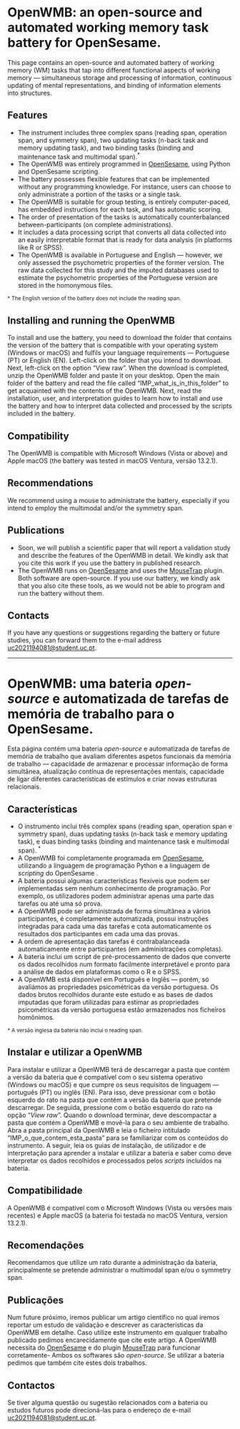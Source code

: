 # OpenWMB: an open-source and automated working memory task battery for OpenSesame.

This page contains an open-source and automated battery of working memory (WM) tasks that tap into different functional aspects of working memory — simultaneous storage and processing of information, continuous updating of mental representations, and binding of information elements into structures.

## Features 
- The instrument includes three complex spans (reading span, operation span, and symmetry span), two updating tasks (n-back task and memory updating task), and two binding tasks (binding and maintenance task and multimodal span).<sup>*</sup>
- The OpenWMB was entirely programmed in [OpenSesame](http://osdoc.cogsci.nl/), using Python and OpenSesame scripting.
- The battery possesses flexible features that can be implemented without any programming knowledge. For instance, users can choose to only administrate a portion of the tasks or a single task. 
- The OpenWMB is suitable for group testing, is entirely computer-paced, has embedded instructions for each task, and has automatic scoring. 
- The order of presentation of the tasks is automatically counterbalanced between-participants (on complete administrations).
- It includes a data processing script that converts all data collected into an easily interpretable format that is ready for data analysis (in platforms like R or SPSS).
- The OpenWMB is available in Portuguese and English — however, we only assessed the psychometric properties of the former version. The raw data collected for this study and the imputed databases used to estimate the psychometric properties of the Portuguese version are stored in the homonymous files. 

<sub> * The English version of the battery does not include the reading span.</sub>

## Installing and running the OpenWMB 
To install and use the battery, you need to download the folder that contains the version of the battery that is compatible with your operating system (Windows or macOS) and fulfils your language requirements — Portuguese (PT) or English (EN). Left-click on the folder that you intend to download. Next, left-click on the option “View raw”. When the download is completed, unzip the OpenWMB folder and paste it on your desktop. Open the main folder of the battery and read the file called “IMP_what_is_in_this_folder” to get acquainted with the contents of the OpenWMB. Next, read the installation, user, and interpretation guides to learn how to install and use the battery and how to interpret data collected and processed by the scripts included in the battery.

## Compatibility
The OpenWMB is compatible with Microsoft Windows (Vista or above) and Apple macOS (the battery was tested in macOS Ventura, versão 13.2.1). 

## Recommendations
We recommend using a mouse to administrate the battery, especially if you intend to employ the multimodal and/or the symmetry span. 

## Publications
- Soon, we will publish a scientific paper that will report a validation study and describe the features of the OpenWMB in detail. We kindly ask that you cite this work if you use the battery in published research. 
- The OpenWMB runs on [OpenSesame](http://osdoc.cogsci.nl/) and uses the [MouseTrap](https://github.com/PascalKieslich/mousetrap-os) plugin. Both software are open-source. If you use our battery, we kindly ask that you also cite these tools, as we would not be able to program and run the battery without them.

## Contacts
If you have any questions or suggestions regarding the battery or future studies, you can forward them to the e-mail address uc2021194081@student.uc.pt.

---

# OpenWMB: uma bateria _open-source_ e automatizada de tarefas de memória de trabalho para o OpenSesame. 
Esta página contém uma bateria _open-source_ e automatizada de tarefas de memória de trabalho que avaliam diferentes aspetos funcionais da memória de trabalho — capacidade de armazenar e processar informação de forma simultânea, atualização contínua de representações mentais, capacidade de ligar diferentes características de estímulos e criar novas estruturas relacionais.

## Características 
- O instrumento inclui três complex spans (reading span, operation span e symmetry span), duas updating tasks (n-back task e memory updating task), e duas binding tasks (binding and maintenance task e multimodal span).<sup> * </sup>   
- A OpenWMB foi completamente programada em [OpenSesame](http://osdoc.cogsci.nl/), utilizando a linguagem de programação Python e a linguagem de _scripting_ do OpenSesame .
- A bateria possui algumas características flexíveis que podem ser implementadas sem nenhum conhecimento de programação. Por exemplo, os utilizadores podem administrar apenas uma parte das tarefas ou até uma só prova.
- A OpenWMB pode ser administrada de forma simultânea a vários participantes, é completamente automatizada, possui instruções integradas para cada uma das tarefas e cota automaticamente os resultados dos participantes em cada uma das provas. 
- A ordem de apresentação das tarefas é contrabalanceada automaticamente entre participantes (em administrações completas).
- A bateria inclui um script de pré-processamento de dados que converte os dados recolhidos num formato facilmente interpretável e pronto para a análise de dados em plataformas como o R e o SPSS.
- A OpenWMB está disponível em Português e Inglês — porém, só avaliámos as propriedades psicométricas da versão portuguesa. Os dados brutos recolhidos durante este estudo e as bases de dados imputadas que foram utilizadas para estimar as propriedades psicométricas da versão portuguesa estão armazenados nos ficheiros homônimos.

<sub> * A versão inglesa da bateria não inclui o reading span. </sub> 

## Instalar e utilizar a OpenWMB
Para instalar e utilizar a OpenWMB terá de descarregar a pasta que contém a versão da bateria que é compatível com o seu sistema operativo (Windows ou macOS) e que cumpre os seus requisitos de linguagem — português (PT) ou inglês (EN). Para isso, deve pressionar com o botão esquerdo do rato na pasta que contém a versão da bateria que pretende descarregar. De seguida, pressione com o botão esquerdo do rato na opção “_View raw_”. Quando o download terminar, deve descompactar a pasta que contém a OpenWMB e movê-la para o seu ambiente de trabalho. Abra a pasta principal da OpenWMB e leia o ficheiro intitulado “IMP_o_que_contem_esta_pasta” para se familiarizar com os conteúdos do instrumento. A seguir, leia os guias de instalação, de utilizador e de interpretação para aprender a instalar e utilizar a bateria e saber como deve interpretar os dados recolhidos e processados pelos _scripts_ incluídos na bateria.  

## Compatibilidade
A OpenWMB é compatível com o Microsoft Windows (Vista ou versões mais recentes) e Apple macOS (a bateria foi testada no macOS Ventura, version 13.2.1).

## Recomendações
Recomendamos que utilize um rato durante a administração da bateria, principalmente se pretende administrar o multimodal span e/ou o symmetry span. 

## Publicações
Num future próximo, iremos publicar um artigo científico no qual iremos reportar um estudo de validação e descrever as características da OpenWMB em detalhe. Caso utilize este instrumento em qualquer trabalho publicado pedimos encarecidamente que cite este artigo.
A OpenWMB necessita do [OpenSesame](http://osdoc.cogsci.nl/) e do plugin [MouseTrap](https://github.com/PascalKieslich/mousetrap-os) para funcionar corretamente- Ambos os softwares são _open-source_. Se utilizar a bateria pedimos que também cite estes dois trabalhos.

## Contactos
Se tiver alguma questão ou sugestão relacionados com a bateria ou estudos futuros pode direcioná-las para o endereço de e-mail uc2021194081@student.uc.pt.
